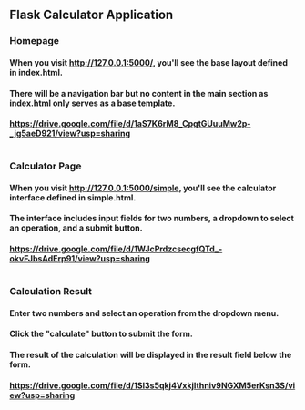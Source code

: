 ## Flask Calculator Application

### Homepage
#### When you visit http://127.0.0.1:5000/, you'll see the base layout defined in index.html.
#### There will be a navigation bar but no content in the main section as index.html only serves as a base template.
#### https://drive.google.com/file/d/1aS7K6rM8_CpgtGUuuMw2p-_jg5aeD921/view?usp=sharing
#
### Calculator Page
#### When you visit http://127.0.0.1:5000/simple, you'll see the calculator interface defined in simple.html.
#### The interface includes input fields for two numbers, a dropdown to select an operation, and a submit button.
#### https://drive.google.com/file/d/1WJcPrdzcsecgfQTd_-okvFJbsAdErp91/view?usp=sharing
#
### Calculation Result
#### Enter two numbers and select an operation from the dropdown menu.
#### Click the "calculate" button to submit the form.
#### The result of the calculation will be displayed in the result field below the form.
#### https://drive.google.com/file/d/1Sl3s5qkj4VxkjIthniv9NGXM5erKsn3S/view?usp=sharing
